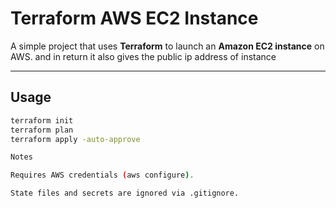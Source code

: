 # Terraform AWS EC2 Instance

A simple project that uses **Terraform** to launch an **Amazon EC2 instance** on AWS.  and in return it also gives the public ip address of instance

---

## Usage
```bash
terraform init
terraform plan
terraform apply -auto-approve

Notes

Requires AWS credentials (aws configure).

State files and secrets are ignored via .gitignore.

